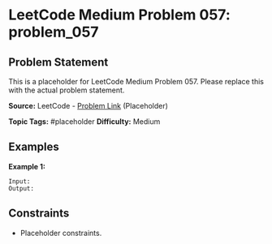 # LeetCode Medium Problem 057: problem_057

## Problem Statement

This is a placeholder for LeetCode Medium Problem 057.
Please replace this with the actual problem statement.

**Source:** LeetCode - [Problem Link](https://leetcode.com/problems/problem-057/) (Placeholder)

**Topic Tags:** #placeholder
**Difficulty:** Medium

## Examples

**Example 1:**

```
Input:
Output:
```

## Constraints

- Placeholder constraints.
